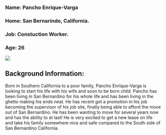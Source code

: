 ### Name: Pancho Enrique-Varga
### Home: San Bernarindo, California.
### Job: Constuction Worker. 
### Age: 26
![](https://cdn.discordapp.com/attachments/928720481157251095/935284270631628911/unknown.png)

## Background Information:
Born in Southern California to a poor family, Pancho Enrique-Varga is looking to start his life with his wife and soon to be born child. Pancho has been living in San Bernardino for his whole life and has been living in the ghetto making his ends neat. He has recent got a promotion in his job becoming the supervisor of his job site, finally being able to afford the move out of San Bernardino. He has been wanting to move for several years now and has the ability to at last! He is very excited to get a new lease on life and take his family somewhere nice and safe compared to the South side of San Bernardino California.